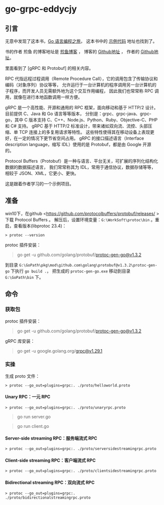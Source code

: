 # go-grpc-eddycjy

## 引言

无意中发现了这本书，[Go 语言编程之旅](https://golang2.eddycjy.com/)，
这本书中的 [示例代码](https://github.com/go-programming-tour-book) 地址也找到了。

书的作者 煎鱼 的博客地址是 [煎鱼博客](https://eddycjy.com/) ，
博客的 [Github地址](https://github.com/eddycjy/blog) ，
作者的 [Github地址](https://github.com/eddycjy)。

里面看到了 [gRPC 和 Protobuf] 的相关内容。

RPC 代指远程过程调用（Remote Procedure Call），它的调用包含了传输协议和编码（对象序列）协议等等，
允许运行于一台计算机的程序调用另一台计算机的子程序，而开发人员无需额外地为这个交互作用编程，
因此我们也常常称 RPC 调用，就像在进行本地函数调用一样方便。

gRPC 是一个高性能、开源和通用的 RPC 框架，面向移动和基于 HTTP/2 设计。目前提供 C、Java 和 Go 语言等等版本，
分别是：grpc、grpc-java、grpc-go，其中 C 版本支持 C、C++、Node.js、Python、Ruby、Objective-C、PHP 和 C# 支持。
gRPC 基于 HTTP/2 标准设计，带来诸如双向流、流控、头部压缩、单 TCP 连接上的多复用请求等特性。
这些特性使得其在移动设备上表现更好，在一定的情况下更节省空间占用。
gRPC 的接口描述语言（Interface description language，缩写 IDL）使用的是 Protobuf，都是由 Google 开源的。

Protocol Buffers（Protobuf）是一种与语言、平台无关，可扩展的序列化结构化数据的数据描述语言，
我们常常称其为 IDL，常用于通信协议，数据存储等等，相较于 JSON、XML，它更小、更快。

这是跟着作者学习的一个示例项目。

## 准备

win10下，在github <https://github.com/protocolbuffers/protobuf/releases/ >下载 Protocol Buffers 。
解压后，设置环境变量：`G:\WorkSoft\protoc\bin` 。重启，查看版本(libprotoc 23.4)：
```
> protoc --version
```

protoc 插件安装：
> go get -u github.com/golang/protobuf/protoc-gen-go@v1.3.2

到目录 `G:\GoPath\pkg\mod\github.com\golang\protobuf@v1.3.2\protoc-gen-go` 下执行 `go build .`，
把生成的 `protoc-gen-go.exe` 移动到目录 `G:\GoPath\bin` 下。

## 命令

### 获取包

protoc 插件安装：
> go get -u github.com/golang/protobuf/protoc-gen-go@v1.3.2

gRPC 库安装：
> go get -u google.golang.org/grpc@v1.29.1

### 实操

生成 proto 文件：
```
> protoc --go_out=plugins=grpc:. ./proto/helloworld.proto
```
#### Unary RPC：一元 RPC

```
> protoc --go_out=plugins=grpc:. ./proto/unaryrpc.proto
```

> go run server.go

> go run client.go

#### Server-side streaming RPC：服务端流式 RPC

```
> protoc --go_out=plugins=grpc:. ./proto/serversidestreamingrpc.proto
```

#### Client-side streaming RPC：客户端流式 RPC

```
> protoc --go_out=plugins=grpc:. ./proto/clientsidestreamingrpc.proto
```

#### Bidirectional streaming RPC：双向流式 RPC

```
> protoc --go_out=plugins=grpc:. ./proto/bidirectionalstreamingrpc.proto
```
